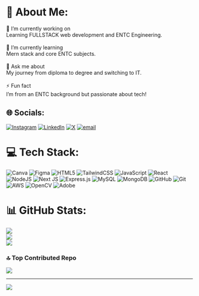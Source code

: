 # 💫 About Me:
💼 I’m currently working on<br>Learning FULLSTACK web development and ENTC Engineering.<br><br>🌱 I’m currently learning<br>Mern stack and core ENTC subjects.<br><br>💬 Ask me about<br>My journey from diploma to degree and switching to IT.<br><br>⚡ Fun fact<br>I’m from an ENTC background but passionate about tech!


## 🌐 Socials:
[![Instagram](https://img.shields.io/badge/Instagram-%23E4405F.svg?logo=Instagram&logoColor=white)](https://www.instagram.com/aamey_08?igsh=MW9rbGxlbXZtYXk0NA==) 
[![LinkedIn](https://img.shields.io/badge/LinkedIn-%230077B5.svg?logo=linkedin&logoColor=white)](https://linkedin.com/in/www.linkedin.com/in/prathamesh-gawande-238a2621b) 
[![X](https://img.shields.io/badge/X-black.svg?logo=X&logoColor=white)](https://x.com/(https://x.com/https://x.com/__ameyy__?t=-Il6Cgtb7ISQFSUdYKy_gQ&s=09))
[![email](https://img.shields.io/badge/Email-D14836?logo=gmail&logoColor=white)](mailto:prathameahgawande153@gmail.com) 

# 💻 Tech Stack:

![Canva](https://img.shields.io/badge/Canva-%2300C4CC.svg?style=for-the-badge&logo=Canva&logoColor=white) 
![Figma](https://img.shields.io/badge/figma-%23F24E1E.svg?style=for-the-badge&logo=figma&logoColor=white) 
![HTML5](https://img.shields.io/badge/html5-%23E34F26.svg?style=for-the-badge&logo=html5&logoColor=white) 
![TailwindCSS](https://img.shields.io/badge/tailwindcss-%2338B2AC.svg?style=for-the-badge&logo=tailwind-css&logoColor=white) 
![JavaScript](https://img.shields.io/badge/javascript-%23323330.svg?style=for-the-badge&logo=javascript&logoColor=%23F7DF1E) 
![React](https://img.shields.io/badge/react-%2320232a.svg?style=for-the-badge&logo=react&logoColor=%2361DAFB) 
![NodeJS](https://img.shields.io/badge/node.js-6DA55F?style=for-the-badge&logo=node.js&logoColor=white)
![Next JS](https://img.shields.io/badge/Next-black?style=for-the-badge&logo=next.js&logoColor=white) 
![Express.js](https://img.shields.io/badge/express.js-%23404d59.svg?style=for-the-badge&logo=express&logoColor=%2361DAFB) 
![MySQL](https://img.shields.io/badge/mysql-4479A1.svg?style=for-the-badge&logo=mysql&logoColor=white) 
![MongoDB](https://img.shields.io/badge/MongoDB-%234ea94b.svg?style=for-the-badge&logo=mongodb&logoColor=white) 
![GitHub](https://img.shields.io/badge/github-%23121011.svg?style=for-the-badge&logo=github&logoColor=white) 
![Git](https://img.shields.io/badge/git-%23F05033.svg?style=for-the-badge&logo=git&logoColor=white)
![AWS](https://img.shields.io/badge/AWS-%23FF9900.svg?style=for-the-badge&logo=amazon-aws&logoColor=white) 
![OpenCV](https://img.shields.io/badge/opencv-%23white.svg?style=for-the-badge&logo=opencv&logoColor=white) 
![Adobe](https://img.shields.io/badge/adobe-%23FF0000.svg?style=for-the-badge&logo=adobe&logoColor=white) 


# 📊 GitHub Stats:
![](https://github-readme-stats.vercel.app/api?username=PrathameshGawande&theme=dark&hide_border=false&include_all_commits=false&count_private=false)<br/>
![](https://nirzak-streak-stats.vercel.app/?user=PrathameshGawande&theme=dark&hide_border=false)<br/>
![](https://github-readme-stats.vercel.app/api/top-langs/?username=PrathameshGawande&theme=dark&hide_border=false&include_all_commits=false&count_private=false&layout=compact)

### 🔝 Top Contributed Repo
![](https://github-contributor-stats.vercel.app/api?username=PrathameshGawande&limit=5&theme=dark&combine_all_yearly_contributions=true)

---
[![](https://visitcount.itsvg.in/api?id=PrathameshGawande&icon=1&color=0)](https://visitcount.itsvg.in)

<!-- Proudly created with GPRM ( https://gprm.itsvg.in ) -->
